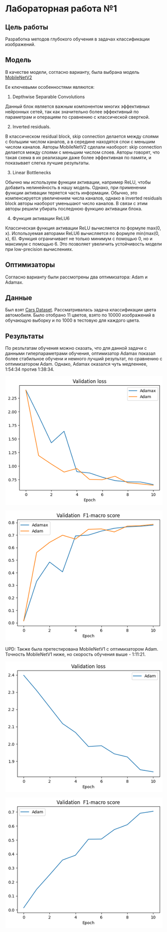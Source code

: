 # Лабораторная работа №1

## Цель работы
Разработка методов глубокого обучения в задачах классификации изображений.

## Moдель
В качестве модели, согласно варианту, была выбрана модель [MobileNetV2](https://arxiv.org/abs/1801.04381)

Ее ключевыми особенностями являются:

1) Depthwise Separable Convolutions

Данный блок является важным компонентом многих эффективных нейронных сетей, так как значительно более эффективный по параметрам и операциям по сравнению с классической сверткой.

2) Inverted residuals.

В классическом residual block, skip connection делается между слоями с большим числом каналов, а в середине находятся слои с меньшим числом каналов. Авторы MobileNetV2 сделали наоборот: skip connection делается между слоями с меньшим числом слоев. Авторы говорят, что такая схема в их реализации даже более эффективная по памяти, и показывает слегка лучшие результаты.

3) Linear Bottlenecks

Обычно мы используем функции активации, например ReLU, чтобы добавить нeлинейность в нашу модель. Однако, при применении функции активации теряется часть информации. Обычно, это компенсируется увеличением числа каналов, однако в inverted residuals block авторы наоборот уменьшают число каналов. В связи с этим авторы решили убирать последнюю функцию активации блока.

4) Функция активации ReLU6

Классическая функция активации ReLU вычисляется по формуле max(0, x). Используемая авторами ReLU6 вычисляется по формуле min(max(0, x), 6). Функция ограничивает не только минимум с помощью 0, но и максимум с помощью 6. Это позволяет увеличить устойчивость модели при low-precision вычислениях.


## Оптимизаторы
Согласно варианту были рассмотрены два оптимизатора: Adam и Adamax.


## Данные

Был взят [Cars Dataset](https://deepvisualmarketing.github.io/). Рассматривалась задача классификации цвета автомобиля. Было отобрано 11 цветов, взято по 10000 изображений в обучающую выборку и по 1000 в тестовую для каждого цвета.

## Результаты
По резльтатам обучения можно сказать, что для данной задачи с данными гиперпараметрами обучения, оптимизатор Adamax показал более стабильное обучени и немного лучший результат, по сравнению с оптимизатором Adam. Однако, Adamax оказался чуть медленнее, 1:54:34  против 1:38:34.

![Validation MobileNetV2 loss](/Lab_1/images/validation_loss.png "Validation MobileNetV2 loss")

![Validation MobileNetV2 F1-macro](/Lab_1/images/validation_f1macro.png "Validation MobileNetV2 F1-macro")

UPD: Также была претестирована MobileNetV1 с оптимизатором Adam. Точность MobileNetV1 ниже, но скорость обучения выше - 1:11:21.

![Validation MobileNetV1 loss](/Lab_1/images/mobilenetv1_validation.png "Validation MobileNetV1 loss")

![Validation MobileNetV1 F1-macro](/Lab_1/images/mobilenetv1_f1.png "Validation MobileNetV1 F1-macro")



